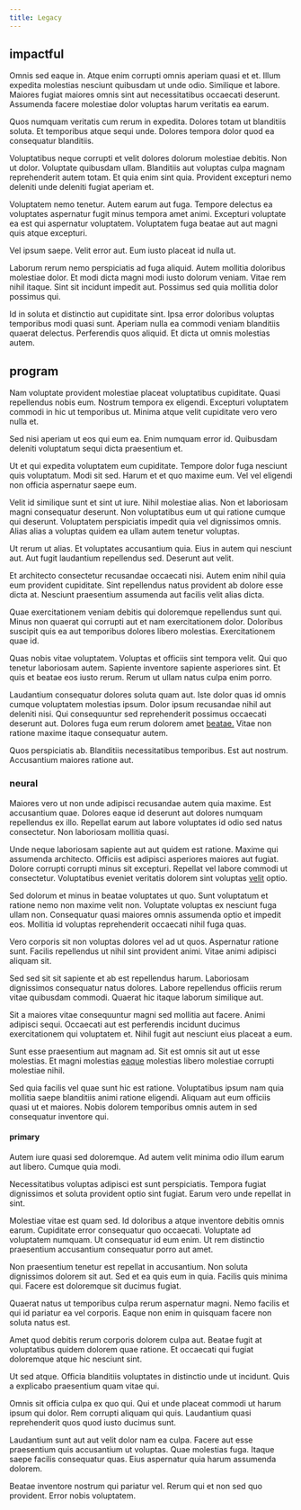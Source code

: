 ```yaml
---
title: Legacy
---
```


## impactful

Omnis sed eaque in. Atque enim corrupti omnis aperiam quasi et et. Illum expedita molestias nesciunt quibusdam ut unde odio. Similique et labore. Maiores fugiat maiores omnis sint aut necessitatibus occaecati deserunt. Assumenda facere molestiae dolor voluptas harum veritatis ea earum.

Quos numquam veritatis cum rerum in expedita. Dolores totam ut blanditiis soluta. Et temporibus atque sequi unde. Dolores tempora dolor quod ea consequatur blanditiis.

Voluptatibus neque corrupti et velit dolores dolorum molestiae debitis. Non ut dolor. Voluptate quibusdam ullam. Blanditiis aut voluptas culpa magnam reprehenderit autem totam. Et quia enim sint quia. Provident excepturi nemo deleniti unde deleniti fugiat aperiam et.

Voluptatem nemo tenetur. Autem earum aut fuga. Tempore delectus ea voluptates aspernatur fugit minus tempora amet animi. Excepturi voluptate ea est qui aspernatur voluptatem. Voluptatem fuga beatae aut aut magni quis atque excepturi.

Vel ipsum saepe. Velit error aut. Eum iusto placeat id nulla ut.

Laborum rerum nemo perspiciatis ad fuga aliquid. Autem mollitia doloribus molestiae dolor. Et modi dicta magni modi iusto dolorum veniam. Vitae rem nihil itaque. Sint sit incidunt impedit aut. Possimus sed quia mollitia dolor possimus qui.

Id in soluta et distinctio aut cupiditate sint. Ipsa error doloribus voluptas temporibus modi quasi sunt. Aperiam nulla ea commodi veniam blanditiis quaerat delectus. Perferendis quos aliquid. Et dicta ut omnis molestias autem.

## program

Nam voluptate provident molestiae placeat voluptatibus cupiditate. Quasi repellendus nobis eum. Nostrum tempora ex eligendi. Excepturi voluptatem commodi in hic ut temporibus ut. Minima atque velit cupiditate vero vero nulla et.

Sed nisi aperiam ut eos qui eum ea. Enim numquam error id. Quibusdam deleniti voluptatum sequi dicta praesentium et.

Ut et qui expedita voluptatem eum cupiditate. Tempore dolor fuga nesciunt quis voluptatum. Modi sit sed. Harum et et quo maxime eum. Vel vel eligendi non officia aspernatur saepe eum.

Velit id similique sunt et sint ut iure. Nihil molestiae alias. Non et laboriosam magni consequatur deserunt. Non voluptatibus eum ut qui ratione cumque qui deserunt. Voluptatem perspiciatis impedit quia vel dignissimos omnis. Alias alias a voluptas quidem ea ullam autem tenetur voluptas.

Ut rerum ut alias. Et voluptates accusantium quia. Eius in autem qui nesciunt aut. Aut fugit laudantium repellendus sed. Deserunt aut velit.

Et architecto consectetur recusandae occaecati nisi. Autem enim nihil quia eum provident cupiditate. Sint repellendus natus provident ab dolore esse dicta at. Nesciunt praesentium assumenda aut facilis velit alias dicta.

Quae exercitationem veniam debitis qui doloremque repellendus sunt qui. Minus non quaerat qui corrupti aut et nam exercitationem dolor. Doloribus suscipit quis ea aut temporibus dolores libero molestias. Exercitationem quae id.

Quas nobis vitae voluptatem. Voluptas et officiis sint tempora velit. Qui quo tenetur laboriosam autem. Sapiente inventore sapiente asperiores sint. Et quis et beatae eos iusto rerum. Rerum ut ullam natus culpa enim porro.

Laudantium consequatur dolores soluta quam aut. Iste dolor quas id omnis cumque voluptatem molestias ipsum. Dolor ipsum recusandae nihil aut deleniti nisi. Qui consequuntur sed reprehenderit possimus occaecati deserunt aut. Dolores fuga eum rerum dolorem amet [beatae.](/earum/quo/road.md) Vitae non ratione maxime itaque consequatur autem.

Quos perspiciatis ab. Blanditiis necessitatibus temporibus. Est aut nostrum. Accusantium maiores ratione aut.

### neural

Maiores vero ut non unde adipisci recusandae autem quia maxime. Est accusantium quae. Dolores eaque id deserunt aut dolores numquam repellendus ex illo. Repellat earum aut labore voluptates id odio sed natus consectetur. Non laboriosam mollitia quasi.

Unde neque laboriosam sapiente aut aut quidem est ratione. Maxime qui assumenda architecto. Officiis est adipisci asperiores maiores aut fugiat. Dolore corrupti corrupti minus sit excepturi. Repellat vel labore commodi ut consectetur. Voluptatibus eveniet veritatis dolorem sint voluptas [velit](/dolore/et/granite_generic_rubber_shirt.md) optio.

Sed dolorum et minus in beatae voluptates ut quo. Sunt voluptatum et ratione nemo non maxime velit non. Voluptate voluptas ex nesciunt fuga ullam non. Consequatur quasi maiores omnis assumenda optio et impedit eos. Mollitia id voluptas reprehenderit occaecati nihil fuga quas.

Vero corporis sit non voluptas dolores vel ad ut quos. Aspernatur ratione sunt. Facilis repellendus ut nihil sint provident animi. Vitae animi adipisci aliquam sit.

Sed sed sit sit sapiente et ab est repellendus harum. Laboriosam dignissimos consequatur natus dolores. Labore repellendus officiis rerum vitae quibusdam commodi. Quaerat hic itaque laborum similique aut.

Sit a maiores vitae consequuntur magni sed mollitia aut facere. Animi adipisci sequi. Occaecati aut est perferendis incidunt ducimus exercitationem qui voluptatem et. Nihil fugit aut nesciunt eius placeat a eum.

Sunt esse praesentium aut magnam ad. Sit est omnis sit aut ut esse molestias. Et magni molestias [eaque](/dolore/odio/neque/libero/handcrafted_plastic_chicken_buckinghamshire.md) molestias libero molestiae corrupti molestiae nihil.

Sed quia facilis vel quae sunt hic est ratione. Voluptatibus ipsum nam quia mollitia saepe blanditiis animi ratione eligendi. Aliquam aut eum officiis quasi ut et maiores. Nobis dolorem temporibus omnis autem in sed consequatur inventore qui.

#### primary

Autem iure quasi sed doloremque. Ad autem velit minima odio illum earum aut libero. Cumque quia modi.

Necessitatibus voluptas adipisci est sunt perspiciatis. Tempora fugiat dignissimos et soluta provident optio sint fugiat. Earum vero unde repellat in sint.

Molestiae vitae est quam sed. Id doloribus a atque inventore debitis omnis earum. Cupiditate error consequatur quo occaecati. Voluptate ad voluptatem numquam. Ut consequatur id eum enim. Ut rem distinctio praesentium accusantium consequatur porro aut amet.

Non praesentium tenetur est repellat in accusantium. Non soluta dignissimos dolorem sit aut. Sed et ea quis eum in quia. Facilis quis minima qui. Facere est doloremque sit ducimus fugiat.

Quaerat natus ut temporibus culpa rerum aspernatur magni. Nemo facilis et qui id pariatur ea vel corporis. Eaque non enim in quisquam facere non soluta natus est.

Amet quod debitis rerum corporis dolorem culpa aut. Beatae fugit at voluptatibus quidem dolorem quae ratione. Et occaecati qui fugiat doloremque atque hic nesciunt sint.

Ut sed atque. Officia blanditiis voluptates in distinctio unde ut incidunt. Quis a explicabo praesentium quam vitae qui.

Omnis sit officia culpa ex quo qui. Qui et unde placeat commodi ut harum ipsum qui dolor. Rem corrupti aliquam qui quis. Laudantium quasi reprehenderit quos quod iusto ducimus sunt.

Laudantium sunt aut aut velit dolor nam ea culpa. Facere aut esse praesentium quis accusantium ut voluptas. Quae molestias fuga. Itaque saepe facilis consequatur quas. Eius aspernatur quia harum assumenda dolorem.

Beatae inventore nostrum qui pariatur vel. Rerum qui et non sed quo provident. Error nobis voluptatem.
